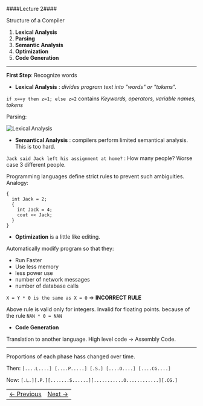 ####Lecture 2####

Structure of a Compiler

1. **Lexical Analysis**
2. **Parsing**
3. **Semantic Analysis**
4. **Optimization**
5. **Code Generation**

---

**First Step**: Recognize words

* **Lexical Analysis** : *divides program text into "words" or "tokens".*

`if x==y then z=1; else z=2` contains *Keywords, operators, variable names, tokens*

Parsing: 


![Lexical Analysis](https://gist.github.com/goyalankit/8074196/raw/85664326f4931a96082d62b55b95bc306bafc044/compilers1.png)


* **Semantical Analysis** : compilers perform limited semantical analysis. This is too hard.

`Jack said Jack left his assignment at home?` : How many people? Worse case 3 different people.

Programming languages define strict rules to prevent such ambiguities. Analogy:

```
{
  int Jack = 2;
  {
    int Jack = 4;
    cout << Jack;
  }
}

```

* **Optimization** is a little like editing.

Automatically modify program so that they:
  * Run Faster
  * Use less memory
  * less power use
  * number of network messages
  * number of database calls
  
`X = Y * 0 is the same as X = 0` => **INCORRECT RULE**

Above rule is valid only for integers. Invalid for floating points.
because of the rule `NAN * 0 = NAN`

* **Code Generation**

Translation to another language. High level code -> Assembly Code.

---

Proportions of each phase hass changed over time.

Then: `[....L....] [....P.....] [.S.] [....O....] [....CG....]`

Now: `[.L.][.P.][.......S......][...........O............][.CG.]`

<table><tr><td><a href="compiler_notes_0.md" >&larr; Previous</a></td><td><a href="compiler_notes_3.md" >Next &rarr;</a></td></tr></table>
